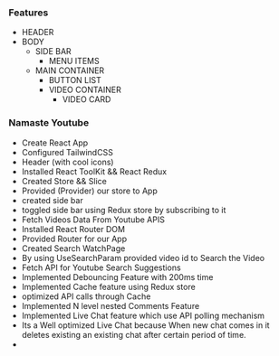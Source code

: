 ### Features

-   HEADER
-   BODY
    -   SIDE BAR
        -   MENU ITEMS
    -   MAIN CONTAINER
        -   BUTTON LIST
        -   VIDEO CONTAINER
            -   VIDEO CARD

### Namaste Youtube

-   Create React App
-   Configured TailwindCSS
-   Header (with cool icons)
-   Installed React ToolKit && React Redux
-   Created Store && Slice
-   Provided (Provider) our store to App
-   created side bar
-   toggled side bar using Redux store by subscribing to it
-   Fetch Videos Data From Youtube APIS
-   Installed React Router DOM
-   Provided Router for our App
-   Created Search WatchPage
-   By using UseSearchParam provided video id to Search the Video
-   Fetch API for Youtube Search Suggestions
-   Implemented Debouncing Feature with 200ms time
-   Implemented Cache feature using Redux store
-   optimized API calls through Cache
-   Implemented N level nested Comments Feature
-   Implemented Live Chat feature which use API polling mechanism
-   Its a Well optimized Live Chat because When new chat comes in it deletes existing an existing chat after certain period of time.
-
